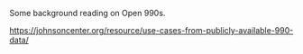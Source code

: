 Some background reading on Open 990s. 

https://johnsoncenter.org/resource/use-cases-from-publicly-available-990-data/ 

